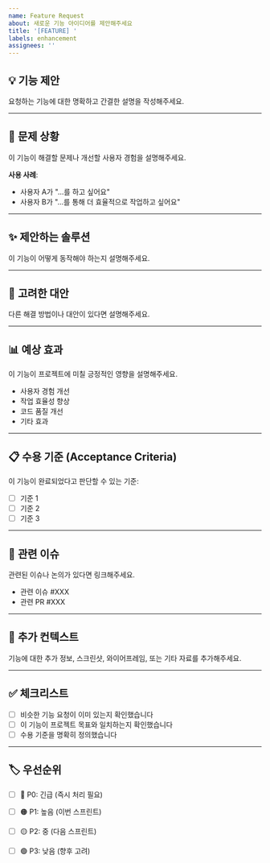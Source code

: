 ```yaml
---
name: Feature Request
about: 새로운 기능 아이디어를 제안해주세요
title: '[FEATURE] '
labels: enhancement
assignees: ''
---
```


## 💡 기능 제안

요청하는 기능에 대한 명확하고 간결한 설명을 작성해주세요.

---

## 🤔 문제 상황

이 기능이 해결할 문제나 개선할 사용자 경험을 설명해주세요.

**사용 사례**:
- 사용자 A가 "...를 하고 싶어요"
- 사용자 B가 "...를 통해 더 효율적으로 작업하고 싶어요"

---

## ✨ 제안하는 솔루션

이 기능이 어떻게 동작해야 하는지 설명해주세요.

---

## 🔄 고려한 대안

다른 해결 방법이나 대안이 있다면 설명해주세요.

---

## 📊 예상 효과

이 기능이 프로젝트에 미칠 긍정적인 영향을 설명해주세요.

- 사용자 경험 개선
- 작업 효율성 향상
- 코드 품질 개선
- 기타 효과

---

## 📋 수용 기준 (Acceptance Criteria)

이 기능이 완료되었다고 판단할 수 있는 기준:

- [ ] 기준 1
- [ ] 기준 2
- [ ] 기준 3

---

## 🔗 관련 이슈

관련된 이슈나 논의가 있다면 링크해주세요.

- 관련 이슈 #XXX
- 관련 PR #XXX

---

## 📝 추가 컨텍스트

기능에 대한 추가 정보, 스크린샷, 와이어프레임, 또는 기타 자료를 추가해주세요.

---

## ✅ 체크리스트

- [ ] 비슷한 기능 요청이 이미 있는지 확인했습니다
- [ ] 이 기능이 프로젝트 목표와 일치하는지 확인했습니다
- [ ] 수용 기준을 명확히 정의했습니다

---

## 🏷️ 우선순위

- [ ] 🔴 P0: 긴급 (즉시 처리 필요)
- [ ] 🟠 P1: 높음 (이번 스프린트)
- [ ] 🟡 P2: 중 (다음 스프린트)
- [ ] 🟢 P3: 낮음 (향후 고려)

